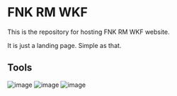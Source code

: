 # FNK RM WKF

This is the repository for hosting FNK RM WKF website.

It is just a landing page. Simple as that.

## Tools

![image](https://img.shields.io/badge/HTML-e33c26?style=for-the-badge&logo=html5&logoColor=white) 
![image](https://img.shields.io/badge/CSS-1572B6?style=for-the-badge&logo=css3&logoColor=white) 
![image](https://img.shields.io/badge/JavaScript-c4b112?style=for-the-badge&logo=javascript&logoColor=white) 
